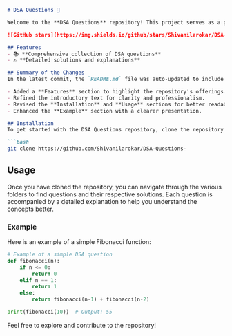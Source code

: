 ```markdown
# DSA Questions 🚀

Welcome to the **DSA Questions** repository! This project serves as a platform for developers and learners to practice and enhance their skills in Data Structures and Algorithms (DSA). This repository is designed to help you improve your understanding of various data structures and algorithms through a collection of questions and solutions.

![GitHub stars](https://img.shields.io/github/stars/Shivanilarokar/DSA-Questions-?style=social) ![Forks](https://img.shields.io/github/forks/Shivanilarokar/DSA-Questions-?style=social)

## Features
- 📚 **Comprehensive collection of DSA questions**
- ✍️ **Detailed solutions and explanations**

## Summary of the Changes
In the latest commit, the `README.md` file was auto-updated to include an improved structure and clarity:

- Added a **Features** section to highlight the repository's offerings.
- Refined the introductory text for clarity and professionalism.
- Revised the **Installation** and **Usage** sections for better readability.
- Enhanced the **Example** section with a clearer presentation.

## Installation
To get started with the DSA Questions repository, clone the repository using the following command:

```bash
git clone https://github.com/Shivanilarokar/DSA-Questions-
```

## Usage
Once you have cloned the repository, you can navigate through the various folders to find questions and their respective solutions. Each question is accompanied by a detailed explanation to help you understand the concepts better.

### Example
Here is an example of a simple Fibonacci function:

```python
# Example of a simple DSA question
def fibonacci(n):
    if n <= 0:
        return 0
    elif n == 1:
        return 1
    else:
        return fibonacci(n-1) + fibonacci(n-2)

print(fibonacci(10))  # Output: 55
```

Feel free to explore and contribute to the repository!
```
